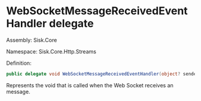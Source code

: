 <!--

Copyrights 2023 Sisk Framework - CypherPotato
Published under MIT license

!!! DO NOT EDIT THIS FILE !!!
This file was generated by a tool in the Sisk package. To edit the information in this documentation,
edit the XML documentation present in the Sisk source code.

-->

# WebSocketMessageReceivedEventHandler delegate
Assembly: Sisk.Core

Namespace: Sisk.Core.Http.Streams

Definition:

```cs
public delegate void WebSocketMessageReceivedEventHandler(object? sender, WebSocketMessage message);
```

Represents the void that is called when the Web Socket receives an message.

